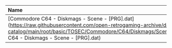 |Name|Size|
|:---|---:|
|[Commodore C64 - Diskmags - Scene - [PRG].dat](https://raw.githubusercontent.com/open-retrogaming-archive/dat-catalog/main/root/basic/TOSEC/Commodore/C64/Diskmags/Scene/[PRG]/Commodore C64 - Diskmags - Scene - [PRG].dat)|273222|
